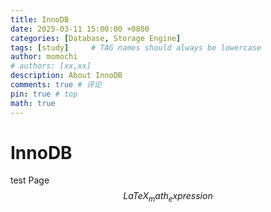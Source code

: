 ```yaml
---
title: InnoDB
date: 2025-03-11 15:00:00 +0800
categories: [Database, Storage Engine]
tags: [study]     # TAG names should always be lowercase
author: momochi
# authors: [xx,xx]
description: About InnoDB
comments: true # 评论
pin: true # top 
math: true
---
```


# InnoDB

test Page 
$$
\begin{equation}
  LaTeX_math_expression
  \label{eq:label_name}
\end{equation}
$$



